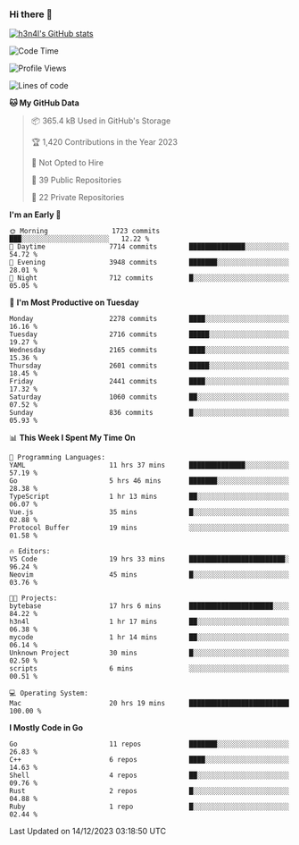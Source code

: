### Hi there 👋

[![h3n4l's GitHub stats](https://github-readme-stats.vercel.app/api?username=h3n4l&count_private=true&show_icons=true&theme=radical)](https://github.com/h3n4l/github-readme-stats)

<!--START_SECTION:waka-->
![Code Time](http://img.shields.io/badge/Code%20Time-1%2C778%20hrs%2039%20mins-blue)

![Profile Views](http://img.shields.io/badge/Profile%20Views-0-blue)

![Lines of code](https://img.shields.io/badge/From%20Hello%20World%20I%27ve%20Written-3.7%20million%20lines%20of%20code-blue)

**🐱 My GitHub Data** 

> 📦 365.4 kB Used in GitHub's Storage 
 > 
> 🏆 1,420 Contributions in the Year 2023
 > 
> 🚫 Not Opted to Hire
 > 
> 📜 39 Public Repositories 
 > 
> 🔑 22 Private Repositories 
 > 
**I'm an Early 🐤** 

```text
🌞 Morning                1723 commits        ███░░░░░░░░░░░░░░░░░░░░░░   12.22 % 
🌆 Daytime                7714 commits        ██████████████░░░░░░░░░░░   54.72 % 
🌃 Evening                3948 commits        ███████░░░░░░░░░░░░░░░░░░   28.01 % 
🌙 Night                  712 commits         █░░░░░░░░░░░░░░░░░░░░░░░░   05.05 % 
```
📅 **I'm Most Productive on Tuesday** 

```text
Monday                   2278 commits        ████░░░░░░░░░░░░░░░░░░░░░   16.16 % 
Tuesday                  2716 commits        █████░░░░░░░░░░░░░░░░░░░░   19.27 % 
Wednesday                2165 commits        ████░░░░░░░░░░░░░░░░░░░░░   15.36 % 
Thursday                 2601 commits        █████░░░░░░░░░░░░░░░░░░░░   18.45 % 
Friday                   2441 commits        ████░░░░░░░░░░░░░░░░░░░░░   17.32 % 
Saturday                 1060 commits        ██░░░░░░░░░░░░░░░░░░░░░░░   07.52 % 
Sunday                   836 commits         █░░░░░░░░░░░░░░░░░░░░░░░░   05.93 % 
```


📊 **This Week I Spent My Time On** 

```text
💬 Programming Languages: 
YAML                     11 hrs 37 mins      ██████████████░░░░░░░░░░░   57.19 % 
Go                       5 hrs 46 mins       ███████░░░░░░░░░░░░░░░░░░   28.38 % 
TypeScript               1 hr 13 mins        ██░░░░░░░░░░░░░░░░░░░░░░░   06.07 % 
Vue.js                   35 mins             █░░░░░░░░░░░░░░░░░░░░░░░░   02.88 % 
Protocol Buffer          19 mins             ░░░░░░░░░░░░░░░░░░░░░░░░░   01.58 % 

🔥 Editors: 
VS Code                  19 hrs 33 mins      ████████████████████████░   96.24 % 
Neovim                   45 mins             █░░░░░░░░░░░░░░░░░░░░░░░░   03.76 % 

🐱‍💻 Projects: 
bytebase                 17 hrs 6 mins       █████████████████████░░░░   84.22 % 
h3n4l                    1 hr 17 mins        ██░░░░░░░░░░░░░░░░░░░░░░░   06.38 % 
mycode                   1 hr 14 mins        ██░░░░░░░░░░░░░░░░░░░░░░░   06.14 % 
Unknown Project          30 mins             █░░░░░░░░░░░░░░░░░░░░░░░░   02.50 % 
scripts                  6 mins              ░░░░░░░░░░░░░░░░░░░░░░░░░   00.51 % 

💻 Operating System: 
Mac                      20 hrs 19 mins      █████████████████████████   100.00 % 
```

**I Mostly Code in Go** 

```text
Go                       11 repos            ███████░░░░░░░░░░░░░░░░░░   26.83 % 
C++                      6 repos             ████░░░░░░░░░░░░░░░░░░░░░   14.63 % 
Shell                    4 repos             ██░░░░░░░░░░░░░░░░░░░░░░░   09.76 % 
Rust                     2 repos             █░░░░░░░░░░░░░░░░░░░░░░░░   04.88 % 
Ruby                     1 repo              █░░░░░░░░░░░░░░░░░░░░░░░░   02.44 % 
```




 Last Updated on 14/12/2023 03:18:50 UTC
<!--END_SECTION:waka-->


